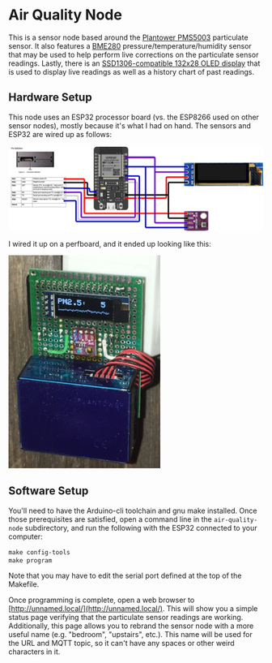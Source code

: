 # Air Quality Node
This is a sensor node based around the [Plantower PMS5003](http://www.plantower.com/en/content/?108.html) particulate sensor. It also features a [BME280](https://www.bosch-sensortec.com/products/environmental-sensors/humidity-sensors-bme280/) pressure/temperature/humidity sensor that may be used to help perform live corrections on the particulate sensor readings. Lastly, there is an [SSD1306-compatible 132x28 OLED display](https://www.amazon.com/HiLetgo-Serial-Display-SSD1306-Arduino/dp/B01N0KIVUX/) that is used to display live readings as well as a history chart of past readings.


## Hardware Setup
This node uses an ESP32 processor board (vs. the ESP8266 used on other sensor nodes), mostly because it's what I had on hand. The sensors and ESP32 are wired up as follows:

<img src="../docs/air-quality-node-diagram.png" width="800px"/>

I wired it up on a perfboard, and it ended up looking like this:

<img src="../docs/air-quality-node-hardware.jpg" width="300px"/>


## Software Setup
You'll need to have the Arduino-cli toolchain and gnu make installed. Once those prerequisites are satisfied, open a command line in the `air-quality-node` subdirectory, and run the following with the ESP32 connected to your computer:
```
make config-tools
make program
```
Note that you may have to edit the serial port defined at the top of the Makefile.

Once programming is complete, open a web browser to [http://unnamed.local/](http://unnamed.local/). This will show you a simple status page verifying that the particulate sensor readings are working. Additionally, this page allows you to rebrand the sensor node with a more useful name (e.g. "bedroom", "upstairs", etc.). This name will be used for the URL and MQTT topic, so it can't have any spaces or other weird characters in it.
